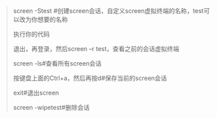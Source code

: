 >screen -Stest #创建screen会话，自定义screen虚拟终端的名称，test可以改为你想要的名称
>
>执行你的代码
>
>退出，再登录，然后screen –r test，查看之前的会话虚拟终端
>
>screen -ls#查看所有screen会话
>
>按键盘上面的Ctrl+a，然后再按d#保存当前的screen会话
>
>exit#退出screen
>
>screen -wipetest#删除会话

